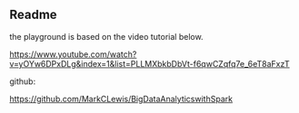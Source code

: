 ## Readme

the playground is based on the video tutorial below.

https://www.youtube.com/watch?v=yOYw6DPxDLg&index=1&list=PLLMXbkbDbVt-f6qwCZqfq7e_6eT8aFxzT


github: 

https://github.com/MarkCLewis/BigDataAnalyticswithSpark